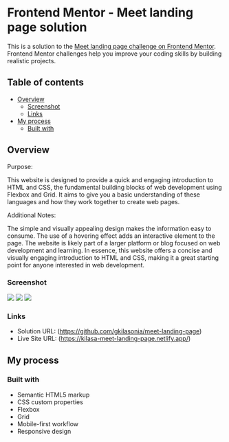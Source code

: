 # Frontend Mentor - Meet landing page solution

This is a solution to the [Meet landing page challenge on Frontend Mentor](https://www.frontendmentor.io/challenges/meet-landing-page-rbTDS6OUR). Frontend Mentor challenges help you improve your coding skills by building realistic projects.

## Table of contents

- [Overview](#overview)
  - [Screenshot](#screenshot)
  - [Links](#links)
- [My process](#my-process)
  - [Built with](#built-with)

## Overview

Purpose:

This website is designed to provide a quick and engaging introduction to HTML and CSS, the fundamental building blocks of web development using Flexbox and Grid. It aims to give you a basic understanding of these languages and how they work together to create web pages.

Additional Notes:

The simple and visually appealing design makes the information easy to consume.
The use of a hovering effect adds an interactive element to the page.
The website is likely part of a larger platform or blog focused on web development and learning.
In essence, this website offers a concise and visually engaging introduction to HTML and CSS, making it a great starting point for anyone interested in web development.

### Screenshot

![](./images/desktop-screenshot.png)
![](./images/tablet-screenshot.png)
![](./images/mobile-screenshot.png)

### Links

- Solution URL: (https://github.com/gkilasonia/meet-landing-page)
- Live Site URL: (https://kilasa-meet-landing-page.netlify.app/)

## My process

### Built with

- Semantic HTML5 markup
- CSS custom properties
- Flexbox
- Grid
- Mobile-first workflow
- Responsive design
